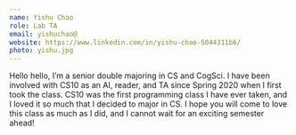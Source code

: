 ```yaml
---
name: Yishu Chao
role: Lab TA
email: yishuchao@
website: https://www.linkedin.com/in/yishu-chao-5044311b6/
photo: yishu.jpg
---
```

Hello hello, I’m a senior double majoring in CS and CogSci. I have been involved with CS10 as an AI, reader, and TA since Spring 2020 when I first took the class. CS10 was the first programming class I have ever taken, and I loved it so much that I decided to major in CS. I hope you will come to love this class as much as I did, and I cannot wait for an exciting semester ahead!
